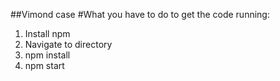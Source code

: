 ##Vimond case
#What you have to do to get the code running:
1. Install npm
2. Navigate to directory
3. npm install
4. npm start
